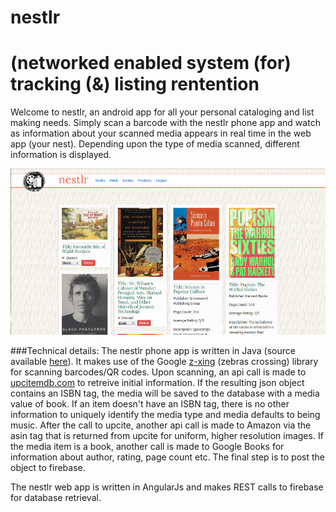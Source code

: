 # nestlr
# (networked enabled system (for) tracking (&) listing rentention

Welcome to nestlr, an android app for all your personal cataloging and list making needs.
Simply scan a barcode with the nestlr phone app and watch as information about your scanned
media appears in real time in the web app (your nest). Depending upon the type of media scanned,
different information is displayed. 

![](./img/SiteResources/Main.jpg)

###Technical details:
The nestlr phone app is written in Java (source available [here](https://github.com/sulaiman-allen/nestlr-android)).
It makes use of the Google [z-xing](https://github.com/zxing/zxing) (zebras crossing) library for scanning barcodes/QR codes.
Upon scanning, an api call is made to [upcitemdb.com](upcitemdb.com) to retreive initial information. If the resulting json 
object contains an ISBN tag, the media will be saved to the database with a media value of book. If an item doesn't have
an ISBN tag, there is no other information to uniquely identify the media type and media defaults to being music. After the 
call to upcite, another api call is made to Amazon via the asin tag that is returned from upcite for uniform, higher resolution
images. If the media item is a book, another call is made to Google Books for information about author, rating, page count etc.
The final step is to post the object to firebase.

The nestlr web app is written in AngularJs and makes REST calls to firebase for database retrieval.
<!--(./img/SiteResources/Main.jpg)-->
<!--![](https://github.com/sulaiman-allen/nestlr/blob/master/img/SiteResources/Main.jpg)-->

